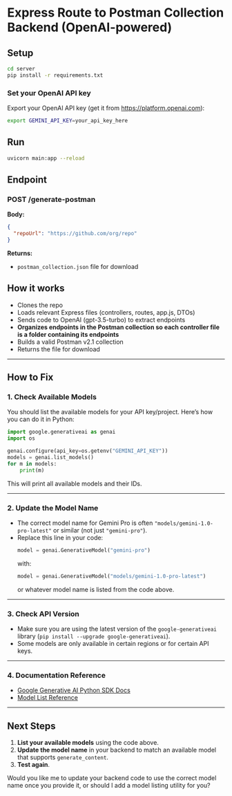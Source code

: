 # Express Route to Postman Collection Backend (OpenAI-powered)

## Setup

```bash
cd server
pip install -r requirements.txt
```

### Set your OpenAI API key

Export your OpenAI API key (get it from https://platform.openai.com):

```bash
export GEMINI_API_KEY=your_api_key_here
```

## Run

```bash
uvicorn main:app --reload
```

## Endpoint

### POST /generate-postman

**Body:**

```json
{
  "repoUrl": "https://github.com/org/repo"
}
```

**Returns:**

- `postman_collection.json` file for download

## How it works

- Clones the repo
- Loads relevant Express files (controllers, routes, app.js, DTOs)
- Sends code to OpenAI (gpt-3.5-turbo) to extract endpoints
- **Organizes endpoints in the Postman collection so each controller file is a folder containing its endpoints**
- Builds a valid Postman v2.1 collection
- Returns the file for download

---

## How to Fix

### 1. **Check Available Models**

You should list the available models for your API key/project. Here’s how you can do it in Python:

```python
import google.generativeai as genai
import os

genai.configure(api_key=os.getenv("GEMINI_API_KEY"))
models = genai.list_models()
for m in models:
    print(m)
```

This will print all available models and their IDs.

---

### 2. **Update the Model Name**

- The correct model name for Gemini Pro is often `"models/gemini-1.0-pro-latest"` or similar (not just `"gemini-pro"`).
- Replace this line in your code:
  ```python
  model = genai.GenerativeModel("gemini-pro")
  ```
  with:
  ```python
  model = genai.GenerativeModel("models/gemini-1.0-pro-latest")
  ```
  or whatever model name is listed from the code above.

---

### 3. **Check API Version**

- Make sure you are using the latest version of the `google-generativeai` library (`pip install --upgrade google-generativeai`).
- Some models are only available in certain regions or for certain API keys.

---

### 4. **Documentation Reference**

- [Google Generative AI Python SDK Docs](https://ai.google.dev/docs/python-sdk/get-started)
- [Model List Reference](https://ai.google.dev/models/gemini)

---

## Next Steps

1. **List your available models** using the code above.
2. **Update the model name** in your backend to match an available model that supports `generate_content`.
3. **Test again**.

Would you like me to update your backend code to use the correct model name once you provide it, or should I add a model listing utility for you?
